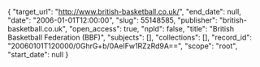 {
  "target_url": "http://www.british-basketball.co.uk/", 
  "end_date": null, 
  "date": "2006-01-01T12:00:00", 
  "slug": 55148585, 
  "publisher": "british-basketball.co.uk", 
  "open_access": true, 
  "npld": false, 
  "title": "British Basketball Federation (BBF)", 
  "subjects": [], 
  "collections": [], 
  "record_id": "20060101T120000/0GhrG+b/0AeIFw1RZzRd9A==", 
  "scope": "root", 
  "start_date": null
}

